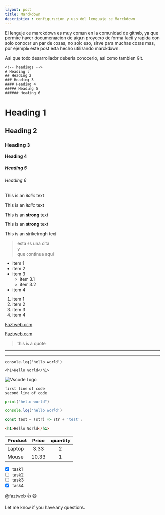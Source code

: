 ```yaml
---
layout: post
title: Marckdown
description : configuracion y uso del lenguaje de Marckdown
---
```


El lenguje de marckdown es muy comun en la comunidad de github, ya que permite hacer 
documentacion de algun proyecto de forma facil y rapida con solo conocer un par de cosas, 
no solo eso, sirve para muchas cosas mas, por ejemplo este post 
esta hecho utilizando marckdown. 

Asi que todo desarrollador deberia conocerlo, asi como tambien Git.

``` marckdown
<!-- headings -->
# Heading 1
## Heading 2
### Heading 3
#### Heading 4
##### Heading 5
###### Heading 6
```

<!-- headings -->
# Heading 1
## Heading 2
### Heading 3
#### Heading 4
##### Heading 5
###### Heading 6

<!-- line breaks -->
<!-- ENTER -->

<!-- Italics -->
This is an *italic* text

This is an _italic_ text

<!-- Strongs -->
This is an **strong** text

This is an __strong__ text

<!-- StrikeTrough -->
This is an ~~striketrogh~~ text

<!--cita -->
> esta es una  cita  
> y  
> que continua aqui


<!-- UL -->
* item 1
* item 2
* item 3
    * item 3.1
    * item 3.2    
* item 4

<!-- OL -->
1. item 1
2. item 2
3. item 3
4. item 4

<!-- Links -->
[Faztweb.com](https://www.faztweb.com)

[Faztweb.com](https://www.faztweb.com "Custom title")
<!-- Blockquote -->
> this is a quote

<!-- Horizontal Rule -->
___
---

<!-- Inline code -->
`console.log('hello world')`

`<h1>Hello world</h1>`

<!-- IMAGES -->
 ![Vscode Logo](https://upload.wikimedia.org/wikipedia/commons/thumb/9/9a/Visual_Studio_Code_1.35_icon.svg/1200px-Visual_Studio_Code_1.35_icon.svg.png) 

<!-- ![Vscode logo](./vscode.png "vscode") -->

<!-- GITHUB MD -->

```
first line of code
second line of code
```

```python
print("hello world")
```

```javascript
console.log('hello world')

const test = (str) => str + 'test';
```

```html
<h1>Hello World</h1>
```

<!-- TABLES -->
| Product       | Price         |quantity   |
| ------------- |:-------------:| :--------:|
| Laptop        | 3.33          | 2         |
| Mouse         | 10.33         | 1         |


<!--listas de tareas-->
* [x] task1
* [ ] task2
* [ ] task3
* [x] task4

<!-- Mentiosn -->
@faztweb :+1: :smile:

Let me know if you have any questions.
